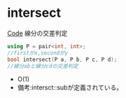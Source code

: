 # intersect
[Code](../../src/algo/intersect.h)
線分の交差判定
```cpp
using P = pair<int, int>;
//firstがx,secondがy
bool intersect(P a, P b, P c, P d);
//線分abと線分cdの交差判定
```
* O(1)
* 備考:intersct::subが定義されている。
